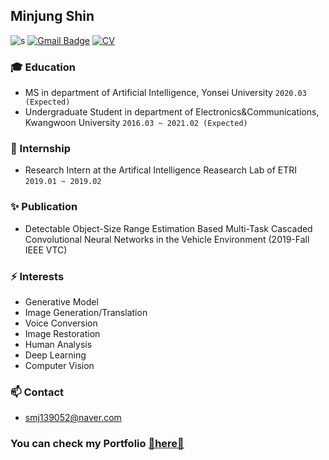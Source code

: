 ## Minjung Shin

![s](https://komarev.com/ghpvc/?username=minjung-s) [![Gmail Badge](https://img.shields.io/badge/Gmail-d14836?style=flat-square&logo=Gmail&logoColor=white&link=mailto:shinmj.com)](mailto:shinmj@gmail.com) [![CV](https://img.shields.io/badge/Curriculum%20Vitae-informational?style=flat-square&logo=Latex&logoColor=white&link=https://www.linkedin.com/in/soohwan-kim-532092182/)](https://github.com/minjung-s/minjung-s/blob/master/SMJ_CV.pdf)  
  


### :mortar_board: Education 
- MS in department of Artificial Intelligence, Yonsei University ```2020.03 (Expected)```
- Undergraduate Student in department of Electronics&Communications, Kwangwoon University ```2016.03 ~ 2021.02 (Expected)```

### 🔭 Internship
- Research Intern at the Artifical Intelligence Reasearch Lab of ETRI ```2019.01 ~ 2019.02```

### ✨ Publication
- Detectable Object-Size Range Estimation Based Multi-Task Cascaded Convolutional Neural Networks in the Vehicle Environment (2019-Fall IEEE VTC)

### ⚡ Interests
- Generative Model
- Image Generation/Translation
- Voice Conversion
- Image Restoration
- Human Analysis
- Deep Learning
- Computer Vision

### 📫 Contact
- <smj139052@naver.com>



### You can check my Portfolio [💬here💬](https://www.notion.so/78fec89202a84503a00a3f15573d5ebb)
<!--
**minjung-s/minjung-s** is a ✨ _special_ ✨ repository because its `README.md` (this file) appears on your GitHub profile.

Here are some ideas to get you started:

- 🔭 I’m currently working on ...
- 🌱 I’m currently learning ...
- 👯 I’m looking to collaborate on ...
- 🤔 I’m looking for help with ...
- 💬 Ask me about ...
- 📫 How to reach me: ...
- 😄 Pronouns: ...
- ⚡ Fun fact: ...
-->
